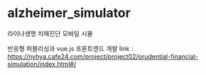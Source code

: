 # alzheimer_simulator
라이나생명 치매진단 모바일 시뮬


반응형 퍼블리싱과 vue.js 프론트엔드 개발
link : https://nyhya.cafe24.com/project/project02/prudential-financial-simulation/index.html#/
